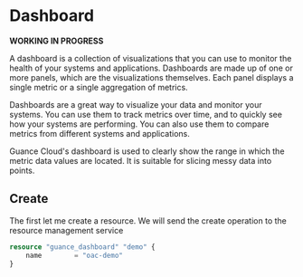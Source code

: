 # Dashboard

**WORKING IN PROGRESS**

A dashboard is a collection of visualizations that you can use to monitor the health of your systems and applications. Dashboards are made up of one or more panels, which are the visualizations themselves. Each panel displays a single metric or a single aggregation of metrics.

Dashboards are a great way to visualize your data and monitor your systems. You can use them to track metrics over time, and to quickly see how your systems are performing. You can also use them to compare metrics from different systems and applications.

Guance Cloud's dashboard is used to clearly show the range in which the metric data values are located. It is suitable for slicing messy data into points.

## Create

The first let me create a resource. We will send the create operation to the resource management service

```terraform
resource "guance_dashboard" "demo" {
	name        = "oac-demo"
}
```
